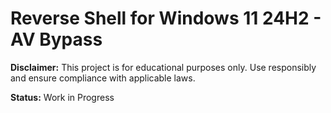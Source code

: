 # Reverse Shell for Windows 11 24H2 - AV Bypass

**Disclaimer:** This project is for educational purposes only. Use responsibly and ensure compliance with applicable laws.

**Status:** Work in Progress